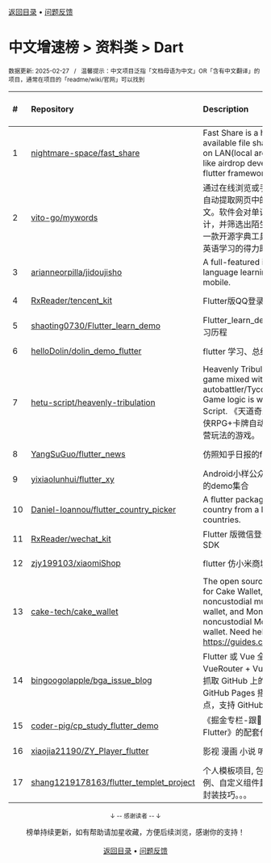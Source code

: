 <a href="https://gitee.com/GrowingGit/GitHub-Chinese-Top-Charts#github中文排行榜">返回目录</a> • <a href="/content/docs/feedback.md">问题反馈</a>

# 中文增速榜 > 资料类 > Dart
<sub>数据更新: 2025-02-27&nbsp;&nbsp;&nbsp;/&nbsp;&nbsp;&nbsp;温馨提示：中文项目泛指「文档母语为中文」OR「含有中文翻译」的项目，通常在项目的「readme/wiki/官网」可以找到</sub>

|#|Repository|Description|Stars|Average daily growth|Updated|
|:-|:-|:-|:-|:-|:-|
|1|[nightmare-space/fast_share](https://github.com/nightmare-space/fast_share)|Fast Share is a highly available file sharing terminal on LAN(local area network) like airdrop developed by flutter framework.|937|1|2025-01-22|
|2|[vito-go/mywords](https://github.com/vito-go/mywords)|通过在线浏览或手动输入网址，自动提取网页中的单词及其上下文。软件会对单词进行去重、统计，并筛选出陌生的单词。作为一款开源字典工具，它将成为您英语学习的得力助手。|255|1|2025-02-20|
|3|[arianneorpilla/jidoujisho](https://github.com/arianneorpilla/jidoujisho)|A full-featured immersion language learning suite for mobile.|1129|1|2024-10-26|
|4|[RxReader/tencent_kit](https://github.com/RxReader/tencent_kit)|Flutter版QQ登录/分享|247|0|2024-12-11|
|5|[shaoting0730/Flutter_learn_demo](https://github.com/shaoting0730/Flutter_learn_demo)|Flutter_learn_demo  Flutter学习历程|256|0|2025-02-25|
|6|[helloDolin/dolin_demo_flutter](https://github.com/helloDolin/dolin_demo_flutter)|flutter 学习、总结、提高|13|0|2025-02-07|
|7|[hetu-script/heavenly-tribulation](https://github.com/hetu-script/heavenly-tribulation)|Heavenly Tribulation: A RPG game mixed with cardgame-autobattler/Tycoon elements. Game logic is written in Hetu Script. 《天道奇劫》：混合了仙侠RPG+卡牌自动对战+门派经营玩法的游戏。|5|0|2025-02-01|
|8|[YangSuGuo/flutter_news](https://github.com/YangSuGuo/flutter_news)|仿照知乎日报的flutter项目|9|0|2024-11-10|
|9|[yixiaolunhui/flutter_xy](https://github.com/yixiaolunhui/flutter_xy)|Android小样公众号对应Flutter的demo集合|72|0|2024-10-11|
|10|[Daniel-Ioannou/flutter_country_picker](https://github.com/Daniel-Ioannou/flutter_country_picker)|A flutter package to select a country from a list of countries.|134|0|2024-11-10|
|11|[RxReader/wechat_kit](https://github.com/RxReader/wechat_kit)|Flutter 版微信登录/分享/支付 SDK|749|0|2024-11-21|
|12|[zjy199103/xiaomiShop](https://github.com/zjy199103/xiaomiShop)|flutter 仿小米商城学习项目|5|0|2024-12-26|
|13|[cake-tech/cake_wallet](https://github.com/cake-tech/cake_wallet)|The open source repository for Cake Wallet, a noncustodial multi-currency wallet, and Monero.com, a noncustodial Monero-only wallet. Need help? Check out https://guides.cakewallet.com|829|0|2025-02-26|
|14|[bingoogolapple/bga_issue_blog](https://github.com/bingoogolapple/bga_issue_blog)|Flutter 或 Vue 全家桶（Vue + VueRouter + Vuex + Axios）抓取 GitHub 上的 Issues，结合 GitHub Pages 搭建个人博客站点，支持 GitHub 登录和评论|271|0|2024-12-10|
|15|[coder-pig/cp_study_flutter_demo](https://github.com/coder-pig/cp_study_flutter_demo)|《掘金专栏-跟🤡杰哥一起学Flutter》的配套代码|6|0|2025-01-20|
|16|[xiaojia21190/ZY_Player_flutter](https://github.com/xiaojia21190/ZY_Player_flutter)|影视 漫画 小说 听书 |125|0|2025-02-25|
|17|[shang1219178163/flutter_templet_project](https://github.com/shang1219178163/flutter_templet_project)| 个人模板项目, 包含组件使用示例、自定义组件封装、代码优化封装技巧。。。|83|0|2025-02-25|

<div align="center">
    <p><sub>↓ -- 感谢读者 -- ↓</sub></p>
    榜单持续更新，如有帮助请加星收藏，方便后续浏览，感谢你的支持！
</div>

<br/>

<div align="center"><a href="https://gitee.com/GrowingGit/GitHub-Chinese-Top-Charts#github中文排行榜">返回目录</a> • <a href="/content/docs/feedback.md">问题反馈</a></div>

